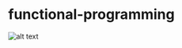 # functional-programming


![alt text](https://user-images.githubusercontent.com/32453774/140288773-838796a2-ecdc-4292-a5c8-adfa6d6e6995.png)
